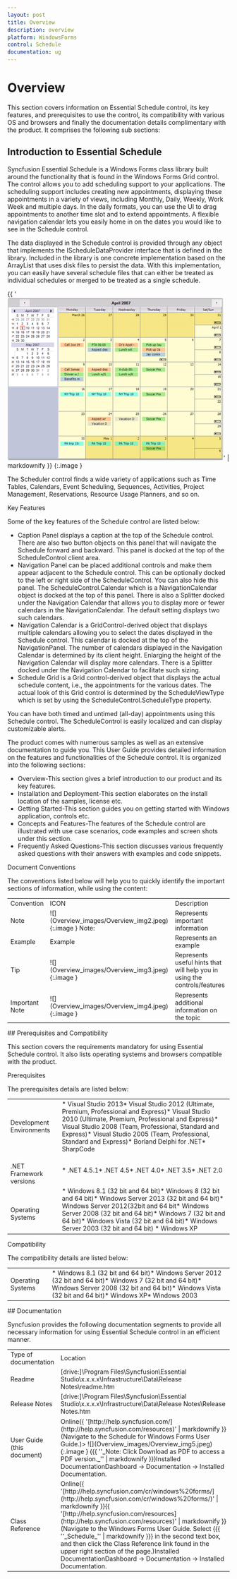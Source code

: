 ```yaml
---
layout: post
title: Overview
description: overview
platform: WindowsForms
control: Schedule
documentation: ug
---
```


# Overview

This section covers information on Essential Schedule control, its key features, and prerequisites to use the control, its compatibility with various OS and browsers and finally the documentation details complimentary with the product. It comprises the following sub sections:

## Introduction to Essential Schedule

Syncfusion Essential Schedule is a Windows Forms class library built around the functionality that is found in the Windows Forms Grid control. The control allows you to add scheduling support to your applications. The scheduling support includes creating new appointments, displaying these appointments in a variety of views, including Monthly, Daily, Weekly, Work Week and multiple days. In the daily formats, you can use the UI to drag appointments to another time slot and to extend appointments. A flexible navigation calendar lets you easily home in on the dates you would like to see in the Schedule control. 

The data displayed in the Schedule control is provided through any object that implements the IScheduleDataProvider interface that is defined in the library. Included in the library is one concrete implementation based on the ArrayList that uses disk files to persist the data. With this implementation, you can easily have several schedule files that can either be treated as individual schedules or merged to be treated as a single schedule.

{{ '![](Overview_images/Overview_img1.png)' | markdownify }}
{:.image }




The Scheduler control finds a wide variety of applications such as Time Tables, Calendars, Event Scheduling, Sequences, Activities, Project Management, Reservations, Resource Usage Planners, and so on.

Key Features

Some of the key features of the Schedule control are listed below:

* Caption Panel displays a caption at the top of the Schedule control. There are also two button objects on this panel that will navigate the Schedule forward and backward. This panel is docked at the top of the ScheduleControl client area. 
* Navigation Panel can be placed additional controls and make them appear adjacent to the Schedule control. This can be optionally docked to the left or right side of the ScheduleControl. You can also hide this panel. The ScheduleControl.Calendar which is a NavigationCalendar object is docked at the top of this panel. There is also a Splitter docked under the Navigation Calendar that allows you to display more or fewer calendars in the NavigationCalendar. The default setting displays two such calendars.
* Navigation Calendar is a GridControl-derived object that displays multiple calendars allowing you to select the dates displayed in the Schedule control. This calendar is docked at the top of the NavigationPanel. The number of calendars displayed in the Navigation Calendar is determined by its client height. Enlarging the height of the Navigation Calendar will display more calendars. There is a Splitter docked under the Navigation Calendar to facilitate such sizing. 
* Schedule Grid is a Grid control-derived object that displays the actual schedule content, i.e., the appointments for the various dates. The actual look of this Grid control is determined by the ScheduleViewType which is set by using the ScheduleControl.ScheduleType property. 

You can have both timed and untimed (all-day) appointments using this Schedule control. The ScheduleControl is easily localized and can display customizable alerts.

The product comes with numerous samples as well as an extensive documentation to guide you. This User Guide provides detailed information on the features and functionalities of the Schedule control. It is organized into the following sections:

* Overview-This section gives a brief introduction to our product and its key features.
* Installation and Deployment-This section elaborates on the install location of the samples, license etc.
* Getting Started-This section guides you on getting started with Windows application, controls etc.
* Concepts and Features-The features of the Schedule control are illustrated with use case scenarios, code examples and screen shots under this section.
* Frequently Asked Questions-This section discusses various frequently asked questions with their answers with examples and code snippets.

Document Conventions

The conventions listed below will help you to quickly identify the important sections of information, while using the content:



<table>
<tr>
<td>
Convention</td><td>
ICON</td><td>
Description</td></tr>
<tr>
<td>
Note</td><td>
![](Overview_images/Overview_img2.jpeg)
{:.image }
Note:</td><td>
Represents important information</td></tr>
<tr>
<td>
Example</td><td>
Example</td><td>
Represents an example</td></tr>
<tr>
<td>
Tip</td><td>
![](Overview_images/Overview_img3.jpeg)
{:.image }
</td><td>
Represents useful hints that will help you in using the controls/features</td></tr>
<tr>
<td>
Important Note</td><td>
![](Overview_images/Overview_img4.jpeg)
{:.image }
</td><td>
Represents additional information on the topic</td></tr>
</table>
## Prerequisites and Compatibility

This section covers the requirements mandatory for using Essential Schedule control. It also lists operating systems and browsers compatible with the product.

Prerequisites

The prerequisites details are listed below:



<table>
<tr>
<td>
Development Environments</td><td>
* Visual Studio 2013* Visual Studio 2012 (Ultimate, Premium, Professional and Express)* Visual Studio 2010 (Ultimate, Premium, Professional and Express)* Visual Studio 2008 (Team, Professional, Standard and Express)* Visual Studio 2005 (Team, Professional, Standard and Express)* Borland Delphi for .NET* SharpCode</td></tr>
<tr>
<td>
<br>.NET Framework versions</td><td>
* .NET 4.5.1* .NET 4.5* .NET 4.0* .NET 3.5* .NET 2.0</td></tr>
<tr>
<td>
<br>Operating Systems</td><td>
* Windows 8.1 (32 bit and 64 bit)* Windows 8 (32 bit and 64 bit)* Windows Server 2013 (32 bit and 64 bit)* Windows Server 2012(32bit and 64 bit* Windows Server 2008 (32 bit and 64 bit)* Windows 7 (32 bit and 64 bit)* Windows Vista (32 bit and 64 bit)* Windows Server 2003 (32 bit and 64 bit) * Windows XP</td></tr>
</table>

Compatibility

The compatibility details are listed below:



<table>
<tr>
<td>
Operating Systems</td><td>
* Windows 8.1 (32 bit and 64 bit)* Windows Server 2012 (32 bit and 64 bit)* Windows 7 (32 bit and 64 bit)* Windows Server 2008 (32 bit and 64 bit)* Windows Vista (32 bit and 64 bit)* Windows XP* Windows 2003</td></tr>
</table>
## Documentation


Syncfusion provides the following documentation segments to provide all necessary information for using Essential Schedule control in an efficient manner.



<table>
<tr>
<td>
Type of documentation</td><td>
Location</td></tr>
<tr>
<td>
Readme</td><td>
[drive:]\Program Files\Syncfusion\Essential Studio\x.x.x.x\Infrastructure\Data\Release Notes\readme.htm</td></tr>
<tr>
<td>
Release Notes</td><td>
[drive:]\Program Files\Syncfusion\Essential Studio\x.x.x.x\Infrastructure\Data\Release Notes\Release Notes.htm</td></tr>
<tr>
<td>
User Guide (this document)</td><td>
Online{{ '[http://help.syncfusion.com/](http://help.syncfusion.com/resources)' | markdownify }} (Navigate to the Schedule for Windows Forms User Guide.)> ![](Overview_images/Overview_img5.jpeg)
{:.image }
{{{ ''_Note: Click Download as PDF to access a PDF version._'' | markdownify }}}Installed DocumentationDashboard -> Documentation -> Installed Documentation. </td></tr>
<tr>
<td>
Class Reference</td><td>
Online{{ '[http://help.syncfusion.com/cr/windows%20forms/](http://help.syncfusion.com/cr/windows%20forms/)' | markdownify }}{{ '[http://help.syncfusion.com/resources](http://help.syncfusion.com/resources)' | markdownify }}(Navigate to the Windows Forms User Guide. Select {{{ ''_Schedule_'' | markdownify }}} in the second text box, and then click the Class Reference link found in the upper right section of the page.)Installed DocumentationDashboard -> Documentation -> Installed Documentation.</td></tr>
</table>



